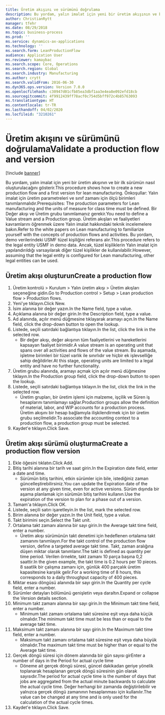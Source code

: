 ```yaml
---
title: Üretim akışını ve sürümünü doğrulama
description: Bu yordam, yalın imalat için yeni bir üretim akışının ve bir ilk sürümün nasıl oluşturulacağını gösterir.
author: ChristianRytt
manager: tfehr
ms.date: 08/29/2018
ms.topic: business-process
ms.prod: ''
ms.service: dynamics-ax-applications
ms.technology: ''
ms.search.form: LeanProductionFlow
audience: Application User
ms.reviewer: kamaybac
ms.search.scope: Core, Operations
ms.search.region: Global
ms.search.industry: Manufacturing
ms.author: crytt
ms.search.validFrom: 2016-06-30
ms.dyn365.ops.version: Version 7.0.0
ms.openlocfilehash: c30947d01cfb85ea3dbf1aa3e4ea8e092efd18cb
ms.sourcegitcommit: 4f9912439ff78acf0c754d5bff972c4b85763093
ms.translationtype: HT
ms.contentlocale: tr-TR
ms.lasthandoff: 04/02/2020
ms.locfileid: "3210261"
---
```

# <a name="validate-a-production-flow-and-version"></a><span data-ttu-id="fc32c-103">Üretim akışını ve sürümünü doğrulama</span><span class="sxs-lookup"><span data-stu-id="fc32c-103">Validate a production flow and version</span></span>

[!include [banner](../../includes/banner.md)]

<span data-ttu-id="fc32c-104">Bu yordam, yalın imalat için yeni bir üretim akışının ve bir ilk sürümün nasıl oluşturulacağını gösterir.</span><span class="sxs-lookup"><span data-stu-id="fc32c-104">This procedure shows how to create a new production flow and a first version for lean manufacturing.</span></span> <span data-ttu-id="fc32c-105">Önkoşullar: Yalın imalat için üretim parametreleri ve sınıf zamanı için ölçü birimleri tanımlanmalıdır.</span><span class="sxs-lookup"><span data-stu-id="fc32c-105">Prerequisites: The production parameters for Lean manufacturing and the units of measure for class time must be defined.</span></span> <span data-ttu-id="fc32c-106">Bir Değer akışı ve Üretim grubu tanımlamanız gerekir.</span><span class="sxs-lookup"><span data-stu-id="fc32c-106">You need to define a Value stream and a Production group.</span></span> <span data-ttu-id="fc32c-107">Üretim akışları ve faaliyetleri kavramlarını öğrenmek üzere Yalın imalat hakkındaki teknik incelemelere bakın.</span><span class="sxs-lookup"><span data-stu-id="fc32c-107">Refer to the white papers on Lean manufacturing to familiarize yourself with the concepts of production flows and activities.</span></span> <span data-ttu-id="fc32c-108">Bu yordam, demo verilerindeki USMF tüzel kişiliğini referans alır.</span><span class="sxs-lookup"><span data-stu-id="fc32c-108">This procedure refers to the legal entity USMF in demo data.</span></span> <span data-ttu-id="fc32c-109">Ancak, tüzel kişiliklerin Yalın imalat için yapılandırıldığı varsayılarak diğer tüzel kişilikler de kullanılabilir.</span><span class="sxs-lookup"><span data-stu-id="fc32c-109">However, assuming that the legal entity is configured for Lean manufacturing, other legal entities can be used.</span></span>


## <a name="create-a-production-flow"></a><span data-ttu-id="fc32c-110">Üretim akışı oluşturun</span><span class="sxs-lookup"><span data-stu-id="fc32c-110">Create a production flow</span></span>
1. <span data-ttu-id="fc32c-111">Üretim kontrolü > Kurulum > Yalın üretim akışı > Üretim akışları seçeneğine gidin.</span><span class="sxs-lookup"><span data-stu-id="fc32c-111">Go to Production control > Setup > Lean production flow > Production flows.</span></span>
2. <span data-ttu-id="fc32c-112">Yeni'ye tıklayın.</span><span class="sxs-lookup"><span data-stu-id="fc32c-112">Click New.</span></span>
3. <span data-ttu-id="fc32c-113">İsim alanına bir değer yazın.</span><span class="sxs-lookup"><span data-stu-id="fc32c-113">In the Name field, type a value.</span></span>
4. <span data-ttu-id="fc32c-114">Açıklama alanına bir değer girin.</span><span class="sxs-lookup"><span data-stu-id="fc32c-114">In the Description field, type a value.</span></span>
5. <span data-ttu-id="fc32c-115">Ad alanında, açılır menü düğmesine tıklayarak aramayı açın.</span><span class="sxs-lookup"><span data-stu-id="fc32c-115">In the Name field, click the drop-down button to open the lookup.</span></span>
6. <span data-ttu-id="fc32c-116">Listede, seçili satırdaki bağlantıya tıklayın.</span><span class="sxs-lookup"><span data-stu-id="fc32c-116">In the list, click the link in the selected row.</span></span>
    * <span data-ttu-id="fc32c-117">Bir değer akışı, değer akışının tüm faaliyetlerini ve hareketlerini kapsayan faaliyet birimidir.</span><span class="sxs-lookup"><span data-stu-id="fc32c-117">A value stream is an operating unit that spans over all activities and flows of the value stream.</span></span>   <span data-ttu-id="fc32c-118">Bu aşamada, işletme birimleri bir tüzel varlık ile sınırlıdır ve hiçbir ek işlevselliğe sahip değildirler.</span><span class="sxs-lookup"><span data-stu-id="fc32c-118">At this stage, operating units are limited to a legal entity and have no further functionality.</span></span>  
7. <span data-ttu-id="fc32c-119">Üretim grubu alanında, aramayı açmak için açılır menü düğmesine tıklayın.</span><span class="sxs-lookup"><span data-stu-id="fc32c-119">In the Production group field, click the drop-down button to open the lookup.</span></span>
8. <span data-ttu-id="fc32c-120">Listede, seçili satırdaki bağlantıya tıklayın.</span><span class="sxs-lookup"><span data-stu-id="fc32c-120">In the list, click the link in the selected row.</span></span>
    * <span data-ttu-id="fc32c-121">Üretim grupları, bir üretim işlemi için malzeme, işçilik ve Süren iş hesaplarını tanımlamayı sağlar.</span><span class="sxs-lookup"><span data-stu-id="fc32c-121">Production groups allow the definition of material, labor, and WIP accounts for a production process.</span></span> <span data-ttu-id="fc32c-122">Üretim akışını bir hesap bağlamıyla ilişkilendirmek için bir üretim grubu seçilmelidir.</span><span class="sxs-lookup"><span data-stu-id="fc32c-122">To associate the accounting context to a production flow, a production group must be selected.</span></span>  
9. <span data-ttu-id="fc32c-123">Kaydet'e tıklayın.</span><span class="sxs-lookup"><span data-stu-id="fc32c-123">Click Save.</span></span>

## <a name="create-a-production-flow-version"></a><span data-ttu-id="fc32c-124">Üretim akışı sürümü oluşturma</span><span class="sxs-lookup"><span data-stu-id="fc32c-124">Create a production flow version</span></span>
1. <span data-ttu-id="fc32c-125">Ekle öğesini tıklatın.</span><span class="sxs-lookup"><span data-stu-id="fc32c-125">Click Add.</span></span>
2. <span data-ttu-id="fc32c-126">Bitiş tarihi alanına bir tarih ve saat girin.</span><span class="sxs-lookup"><span data-stu-id="fc32c-126">In the Expiration date field, enter a date and time.</span></span>
    * <span data-ttu-id="fc32c-127">Sürümün bitiş tarihini, etkin sürümler için bile, istediğiniz zaman güncelleştirebilirsiniz.</span><span class="sxs-lookup"><span data-stu-id="fc32c-127">You can update the Expiration date of the version at any given time, even for active versions.</span></span> <span data-ttu-id="fc32c-128">Sürüm dışında bir aşama planlamak için sürümün bitiş tarihini kullanın.</span><span class="sxs-lookup"><span data-stu-id="fc32c-128">Use the expiration of the version to plan for a phase out of a version.</span></span>  
3. <span data-ttu-id="fc32c-129">Tamam'a tıklayın.</span><span class="sxs-lookup"><span data-stu-id="fc32c-129">Click OK.</span></span>
4. <span data-ttu-id="fc32c-130">Listede, seçili satırı işaretleyin.</span><span class="sxs-lookup"><span data-stu-id="fc32c-130">In the list, mark the selected row.</span></span>
5. <span data-ttu-id="fc32c-131">Birim alanına bir değer yazın.</span><span class="sxs-lookup"><span data-stu-id="fc32c-131">In the Unit field, type a value.</span></span>
6. <span data-ttu-id="fc32c-132">Takt birimini seçin.</span><span class="sxs-lookup"><span data-stu-id="fc32c-132">Select the Takt unit.</span></span>
7. <span data-ttu-id="fc32c-133">Ortalama takt zamanı alanına bir sayı girin.</span><span class="sxs-lookup"><span data-stu-id="fc32c-133">In the Average takt time field, enter a number.</span></span>
    * <span data-ttu-id="fc32c-134">Üretim akışı sürümünün takt denetimi için hedeflenen ortalama takt zamanını tanımlayın.</span><span class="sxs-lookup"><span data-stu-id="fc32c-134">For the takt control of the production flow version, define a targeted average takt time.</span></span>   <span data-ttu-id="fc32c-135">Takt, zaman aralığına düşen miktar olarak tanımlanır.</span><span class="sxs-lookup"><span data-stu-id="fc32c-135">The takt is defined as quantity  per time period.</span></span>  <span data-ttu-id="fc32c-136">Verilen örnekte, takt zamanı 10 parça başına 0,2 saattir.</span><span class="sxs-lookup"><span data-stu-id="fc32c-136">In the given example, the takt time is 0.2 hours per 10 pieces.</span></span> <span data-ttu-id="fc32c-137">8 saatlik bir çalışma zamanı için, günlük 400 parçalık üretim kapasitesine karşılık gelir.</span><span class="sxs-lookup"><span data-stu-id="fc32c-137">For a working time of 8 hours, this corresponds to a daily throughput capacity of 400 pieces.</span></span>  
8. <span data-ttu-id="fc32c-138">Miktar esası döngüsü alanında bir sayı girin.</span><span class="sxs-lookup"><span data-stu-id="fc32c-138">In the Quantity per cycle field, enter a number.</span></span>
9. <span data-ttu-id="fc32c-139">Sürümler detayları bölümünü genişletin veya daraltın.</span><span class="sxs-lookup"><span data-stu-id="fc32c-139">Expand or collapse the Version details section.</span></span>
10. <span data-ttu-id="fc32c-140">Minimum takt zamanı alanına bir sayı girin.</span><span class="sxs-lookup"><span data-stu-id="fc32c-140">In the Minimum takt time field, enter a number.</span></span>
    * <span data-ttu-id="fc32c-141">Minimum takt zamanı ortalama takt süresine eşit veya daha küçük olmalıdır.</span><span class="sxs-lookup"><span data-stu-id="fc32c-141">The minimum takt time must be less than or equal to the average takt time.</span></span>  
11. <span data-ttu-id="fc32c-142">Maksimum takt zamanı alanına bir sayı girin.</span><span class="sxs-lookup"><span data-stu-id="fc32c-142">In the Maximum takt time field, enter a number.</span></span>
    * <span data-ttu-id="fc32c-143">Maksimum takt zamanı ortalama takt süresine eşit veya daha büyük olmalıdır.</span><span class="sxs-lookup"><span data-stu-id="fc32c-143">The maximum takt time must be higher than or equal to the Average takt time.</span></span>  
12. <span data-ttu-id="fc32c-144">Gerçek döngü süresi için dönem alanında bir gün sayısı gir</span><span class="sxs-lookup"><span data-stu-id="fc32c-144">Enter a number of days in the Period for actual cycle time</span></span>
    * <span data-ttu-id="fc32c-145">Döneme ait gerçek döngü süresi, güncel dakikadan geriye yönelik toplanarak hesaplanan gerçek döngü süresinin gün olarak sayısıdır.</span><span class="sxs-lookup"><span data-stu-id="fc32c-145">The period for actual cycle time is the number of days that jobs are aggregated from the actual minute backwards to calculate the actual cycle time.</span></span> <span data-ttu-id="fc32c-146">Değer herhangi bir zamanda değiştirilebilir ve yalnızca gerçek döngü zamanının hesaplanması için kullanılır.</span><span class="sxs-lookup"><span data-stu-id="fc32c-146">The value can be changed at any time and is only used for the calculation of the actual cycle times.</span></span>  
13. <span data-ttu-id="fc32c-147">Kaydet'e tıklayın.</span><span class="sxs-lookup"><span data-stu-id="fc32c-147">Click Save.</span></span>

